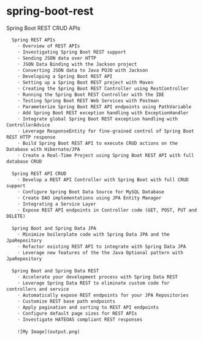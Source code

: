 # spring-boot-rest
Spring Boot REST CRUD APIs

      Spring REST APIs
        ◦ Overview of REST APIs
        ◦ Investigating Spring Boot REST support
        ◦ Sending JSON data over HTTP
        ◦ JSON Data Binding with the Jackson project
        ◦ Converting JSON data to Java POJO with Jackson
        ◦ Developing a Spring Boot REST API
        ◦ Setting up a Spring Boot REST project with Maven
        ◦ Creating the Spring Boot REST Controller using RestController
        ◦ Running the Spring Boot REST Controller with the IDE
        ◦ Testing Spring Boot REST Web Services with Postman
        ◦ Parameterize Spring Boot REST API endpoints using PathVariable
        ◦ Add Spring Boot REST exception handling with ExceptionHandler
        ◦ Integrate global Spring Boot REST exception handling with ControllerAdvice
        ◦ Leverage ResponseEntity for fine-grained control of Spring Boot REST HTTP response
        ◦ Build Spring Boot REST API to execute CRUD actions on the Database with Hibernate/JPA
        ◦ Create a Real-Time Project using Spring Boot REST API with full database CRUD
      
      Spring REST API CRUD
        ◦ Develop a REST API Controller with Spring Boot with full CRUD support
        ◦ Configure Spring Boot Data Source for MySQL Database
        ◦ Create DAO implementations using JPA Entity Manager
        ◦ Integrating a Service Layer
        ◦ Expose REST API endpoints in Controller code (GET, POST, PUT and DELETE)
      
      Spring Boot and Spring Data JPA
        ◦ Minimize boilerplate code with Spring Data JPA and the JpaRepository
        ◦ Refactor existing REST API to integrate with Spring Data JPA
        ◦ Leverage new features of the the Java Optional pattern with JpaRepository
      
      Spring Boot and Spring Data REST
        ◦ Accelerate your development process with Spring Data REST
        ◦ Leverage Spring Data REST to eliminate custom code for controllers and service
        ◦ Automatically expose REST endpoints for your JPA Repositories
        ◦ Customize REST base path endpoints
        ◦ Apply pagination and sorting to REST API endpoints
        ◦ Configure default page sizes for REST APIs
        ◦ Investigate HATEOAS compliant REST responses
        
        ![My Image](output.png)
      

